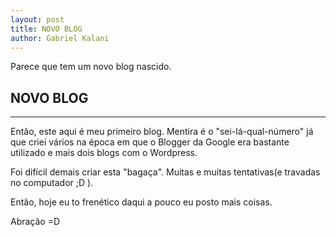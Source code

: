 ```yaml
---
layout: post
title: NOVO BLOG
author: Gabriel Kalani
---
```


Parece que tem um novo blog nascido.

## NOVO BLOG
-----

Então, este aqui é meu primeiro blog. Mentira é o "sei-lá-qual-número" já que criei vários na época em que o Blogger da Google era bastante utilizado e mais dois blogs com o Wordpress.

Foi difícil demais criar esta "bagaça".
Muitas e muitas tentativas(e travadas no computador ;D ).

Então, hoje eu to frenético daqui a pouco eu posto mais coisas.

Abração =D

